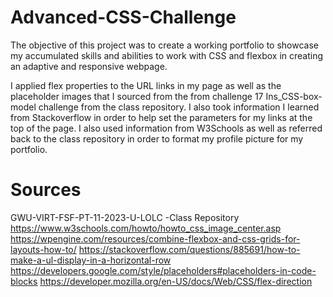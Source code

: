 # Advanced-CSS-Challenge
The objective of this project was to create a working portfolio to showcase my accumulated skills and abilities to work with CSS and flexbox in creating an adaptive and responsive webpage. 

I applied flex properties to the URL links in my page as well as the placeholder images that I sourced from the from challenge 17 Ins_CSS-box-model challenge from the class repository. I also took information I learned from Stackoverflow in order to help set the parameters for my links at the top of the page. I also used information from W3Schools as well as referred back to the class repository in order to format my profile picture for my portfolio.

# Sources
GWU-VIRT-FSF-PT-11-2023-U-LOLC -Class Repository
https://www.w3schools.com/howto/howto_css_image_center.asp
https://wpengine.com/resources/combine-flexbox-and-css-grids-for-layouts-how-to/
https://stackoverflow.com/questions/885691/how-to-make-a-ul-display-in-a-horizontal-row
https://developers.google.com/style/placeholders#placeholders-in-code-blocks
https://developer.mozilla.org/en-US/docs/Web/CSS/flex-direction